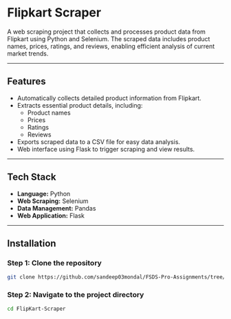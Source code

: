 # Flipkart Scraper

A web scraping project that collects and processes product data from Flipkart using Python and Selenium. The scraped data includes product names, prices, ratings, and reviews, enabling efficient analysis of current market trends.

---

## Features

- Automatically collects detailed product information from Flipkart.
- Extracts essential product details, including:
  - Product names
  - Prices
  - Ratings
  - Reviews
- Exports scraped data to a CSV file for easy data analysis.
- Web interface using Flask to trigger scraping and view results.

---

## Tech Stack

- **Language:** Python
- **Web Scraping:** Selenium
- **Data Management:** Pandas
- **Web Application:** Flask

---

## Installation

### Step 1: Clone the repository

```bash
git clone https://github.com/sandeep03mondal/FSDS-Pro-Assignments/tree/main/9%29%20Flask%20Project/FlipKart%20Scraper
```
### Step 2: Navigate to the project directory
```bash
cd FlipKart-Scraper
```
